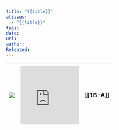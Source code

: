 ```yaml
---
title: "{{title}}"
aliases:
  - "{{title}}"
tags: 
date: 
url: 
author: 
Releated:
---
```






| ![](https://i.imgur.com/YIIVDms.png) | <iframe width="160" height="160" src="https://www.youtube.com/embed/Gx44TR6C2oA?si=HiD6oANEMsnOFVgZ" title="YouTube video player" frameborder="0" allow="accelerometer; autoplay; clipboard-write; encrypted-media; gyroscope; picture-in-picture; web-share" referrerpolicy="strict-origin-when-cross-origin" allowfullscreen></iframe> | [[1B-A]] |
| ------------------------------------ | ---------------------------------------------------------------------------------------------------------------------------------------------------------------------------------------------------------------------------------------------------------------------------------------------------------------------------------------- | -------- |




